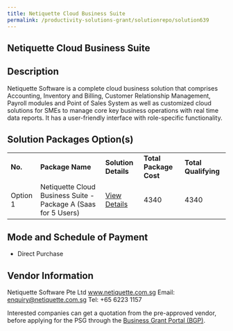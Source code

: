 ```yaml
---
title: Netiquette Cloud Business Suite
permalink: /productivity-solutions-grant/solutionrepo/solution639
---
```


## Netiquette Cloud Business Suite

## Description

Netiquette Software is a complete cloud business solution that comprises Accounting, Inventory and Billing, Customer Relationship Management, Payroll modules and Point of Sales System as well as customized cloud solutions for SMEs to manage core key business operations with real time data reports. It has a user-friendly interface with role-specific functionality. 

## Solution Packages Option(s)

<table>
<tr>
<td><b>No.</b></td>
<td><b>Package Name</b></td>
<td><b>Solution Details</b></td>
<td><b>Total Package Cost</b></td>
<td><b>Total Qualifying</b></td>
</tr>
<tr>
<td>Option 1</td>
<td>Netiquette Cloud Business Suite - Package A (Saas for 5 Users)</td>
<td><a href='https://www.gobusiness.gov.sg/images/psg/Netiquette_Annex_3_Part_1.pdf'>View Details</a></td>
<td>4340</td>
<td>4340</td>
</tr>
</table>

## Mode and Schedule of Payment

 - Direct Purchase

## Vendor Information

 Netiquette Software Pte Ltd
www.netiquette.com.sg
Email: enquiry@netiquette.com.sg
Tel: +65 6223 1157

Interested companies can get a quotation from the pre-approved vendor, before applying for the PSG through the <a href='https://www.businessgrants.gov.sg/'>Business Grant Portal (BGP)</a>.
<script src="/jquery/resize-tables.js"></script>
